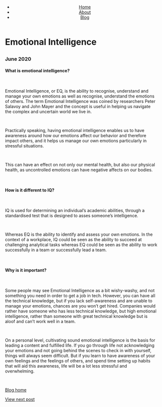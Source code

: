 <!DOCTYPE html>
<html>
  <head>
    <title>Emotional Intelligence | Shrena Patel</title>
    <meta charset="UTF-8">
    <link href="../styles/blog-pages.css" rel="stylesheet" type="text/css" />
    <link href="https://fonts.googleapis.com/css2?family=Montserrat:wght@100;200;400;700;900&display=swap" rel="stylesheet">
  </head>
  
  <body>
      <header>
          <nav>
            <div class="nav">
              <ul class="nav__list">
                <li class="nav__item"><a href="../index.html" class="nav__link">Home</a></li>
                <li class="nav__item"><a href="about.html" class="nav__link">About</a></li>
                <li class="nav__item"><a href="blog.html" class="nav__link">Blog</a></li>
              </ul>
            </div>
          </nav>
        </header>
            <div class="container">
              <h1 class="blog__title">Emotional Intelligence</h1>
              <h2 class="blog__subtitle"></h2>
              <h3 class="date">June 2020</h3>
    
<div class="blog__text">
                <h4>What is emotional intelligence?</h4></br>
                  <p class="blog__para">Emotional Intelligence, or EQ, is the ability to recognise, understand and manage your own emotions as well as recognise, understand the emotions of others. The term Emotional Intelligence was coined by researchers Peter Salavoy and John Mayer and the concept is useful in helping us navigate the complex and uncertain world we live in.</p></br>
                  <p class="blog__para">Practically speaking, having emotional intelligence enables us to have awareness around how our emotions affect our behavior and therefore impact others, and it helps us manage our own emotions particularly in stressful situations.</p></br>
                  <p class="blog__para">This can have an effect on not only our mental health, but also our physical health, as uncontrolled emotions can have negative affects on our bodies.</p></br>
              
<h4>How is it different to IQ?</h4></br>
                  <p class="blog__para">IQ is used for determining an individual’s academic abilities, through a standardised test that is designed to asses someone’s intelligence.</p></br>
                  <p class="blog__para">Whereas EQ is the ability to identify and assess your own emotions. In the context of a workplace, IQ could be seen as the ability to succeed at challenging analytical tasks whereas EQ could be seen as the ability to work successfully in a team or successfully lead a team.</p></br>
                  
              
<h4>Why is it important?</h4></br>
                  <p class="blog__para">Some people may see Emotional Intelligence as a bit wishy-washy, and not something you need in order to get a job in tech. However, you can have all the technical knowledge, but if you lack self-awareness and are unable to manage your emotions, chances are you won’t get hired. Companies would rather have someone who has less technical knowledge, but high emotional intelligence, rather than someone with great technical knowledge but is aloof and can’t work well in a team.</p></br>
                  <p class="blog__para">On a personal level, cultivating sound emotional intelligence is the basis for leading a content and fulfilled life. If you go through life not acknowledging your emotions and not going behind the scenes to check in with yourself, things will always seem difficult. But if you learn to have awareness of your own feelings and the feelings of others, and spend time setting up habits that will aid this awareness, life will be a lot less stressful and overwhelming.</p></br>
          

</div>
    </div>

<div class="buttons">
                <p class="blog__button"><a href="blog.html" class="button">Blog home</a></p>
                <p class="blog__button"><a href="#" class="button">View next post</a></p>
            </div>

  </body>
</html>